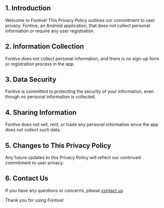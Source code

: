 ## 1. Introduction

Welcome to Fontive! This Privacy Policy outlines our commitment to user privacy. Fontive, an Android application, that does not collect personal information or require any user registration.

## 2. Information Collection

Fontive does not collect personal information, and there is no sign-up form or registration process in the app.

## 3. Data Security

Fontive is committed to protecting the security of your information, even though no personal information is collected.

## 4. Sharing Information

Fontive does not sell, rent, or trade any personal information since the app does not collect such data.

## 5. Changes to This Privacy Policy

Any future updates to this Privacy Policy will reflect our continued commitment to user privacy.

## 6. Contact Us

If you have any questions or concerns, please [contact us](mailto:your@email.com). 

Thank you for using Fontive!
